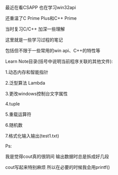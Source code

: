 最近在看CSAPP 也在学习win32api

还重温了C Prime Plus和C++ Prime

当时复习C/C++ 加深一些理解

这里就是一些学习过程的笔记

包括但不限于一些常用的win api、C++的特性等

Learn Note目录(括号中说明当前程序关联的其他文件):

1.动态内存和智能指针

2.泛型算法 Lambda

3.更改windows控制台文字属性

4.tuple

5.重载运算符

6.随机数

7.格式化输入输出(test1.txt)

Ps:

我是觉得cout真的很阴间 输出数据时总是拆成好几段

cout写起来特别麻烦 所以在必要的时候我会用printf()
